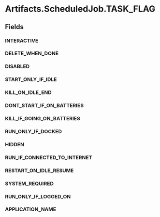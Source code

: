 ﻿


# Artifacts.ScheduledJob.TASK_FLAG

## Fields

### INTERACTIVE

### DELETE_WHEN_DONE

### DISABLED

### START_ONLY_IF_IDLE

### KILL_ON_IDLE_END

### DONT_START_IF_ON_BATTERIES

### KILL_IF_GOING_ON_BATTERIES

### RUN_ONLY_IF_DOCKED

### HIDDEN

### RUN_IF_CONNECTED_TO_INTERNET

### RESTART_ON_IDLE_RESUME

### SYSTEM_REQUIRED

### RUN_ONLY_IF_LOGGED_ON

### APPLICATION_NAME
